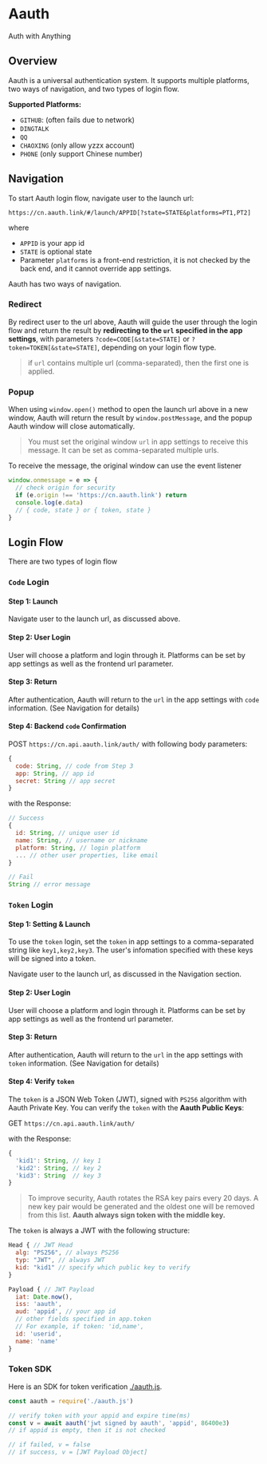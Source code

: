 # Aauth

Auth with Anything

## Overview

Aauth is a universal authentication system. It supports multiple platforms, two ways of navigation, and two types of login flow.

**Supported Platforms:**

- `GITHUB`: (often fails due to network)
- `DINGTALK`
- `QQ`
- `CHAOXING` (only allow yzzx account)
- `PHONE` (only support Chinese number)

## Navigation

To start Aauth login flow, navigate user to the launch url:
```
https://cn.aauth.link/#/launch/APPID[?state=STATE&platforms=PT1,PT2]
```

where
- `APPID` is your app id
- `STATE` is optional state
- Parameter `platforms` is a front-end restriction, it is not checked by the back end, and it cannot override app settings.

Aauth has two ways of navigation.

### Redirect

By redirect user to the url above, Aauth will guide the user through the login flow and return the result by **redirecting to the `url` specified in the app settings**, with parameters `?code=CODE[&state=STATE]` or `?token=TOKEN[&state=STATE]`, depending on your login flow type.

> if `url` contains multiple url (comma-separated), then the first one is applied.

### Popup

When using `window.open()` method to open the launch url above in a new window, Aauth will return the result by `window.postMessage`, and the popup Aauth window will close automatically. 

> You must set the original window `url` in app settings to receive this message. It can be set as comma-separated multiple urls.

To receive the message, the original window can use the event listener 
```js
window.onmessage = e => {
  // check origin for security
  if (e.origin !== 'https://cn.aauth.link') return
  console.log(e.data)
  // { code, state } or { token, state }
}
```

## Login Flow

There are two types of login flow

### `Code` Login

#### Step 1: Launch

Navigate user to the launch url, as discussed above.

#### Step 2: User Login

User will choose a platform and login through it. Platforms can be set by app settings as well as the frontend url parameter.

#### Step 3: Return

After authentication, Aauth will return to the `url` in the app settings with `code` information. (See Navigation for details)

#### Step 4: Backend `code` Confirmation

POST `https://cn.api.aauth.link/auth/` with following body parameters:
```js
{
  code: String, // code from Step 3
  app: String, // app id
  secret: String // app secret
}
```

with the Response:
```js
// Success
{
  id: String, // unique user id
  name: String, // username or nickname
  platform: String, // login platform
  ... // other user properties, like email
}

// Fail
String // error message
```

### `Token` Login

#### Step 1: Setting & Launch

To use the `token` login, set the `token` in app settings to a comma-separated string like `key1,key2,key3`. The user's infomation specified with these keys will be signed into a token.

Navigate user to the launch url, as discussed in the Navigation section.

#### Step 2: User Login

User will choose a platform and login through it. Platforms can be set by app settings as well as the frontend url parameter.

#### Step 3: Return

After authentication, Aauth will return to the `url` in the app settings with `token` information. (See Navigation for details)

#### Step 4: Verify `token`

The `token` is a JSON Web Token (JWT), signed with `PS256` algorithm with Aauth Private Key. You can verify the `token` with the **Aauth Public Keys**:

GET `https://cn.api.aauth.link/auth/`

with the Response:
```js
{
  'kid1': String, // key 1
  'kid2': String, // key 2
  'kid3': String  // key 3
}
```

> To improve security, Aauth rotates the RSA key pairs every 20 days. A new key pair would be generated and the oldest one will be removed from this list. **Aauth always sign token with the middle key.**

The `token` is always a JWT with the following structure:

```js
Head { // JWT Head
  alg: "PS256", // always PS256
  typ: "JWT", // always JWT
  kid: "kid1" // specify which public key to verify
}

Payload { // JWT Payload
  iat: Date.now(),
  iss: 'aauth',
  aud: 'appid', // your app id
  // other fields specified in app.token
  // For example, if token: 'id,name',
  id: 'userid',
  name: 'name'
}
```

### Token SDK

Here is an SDK for token verification [./aauth.js](./aauth.js).

```js
const aauth = require('./aauth.js')

// verify token with your appid and expire time(ms)
const v = await aauth('jwt signed by aauth', 'appid', 86400e3)
// if appid is empty, then it is not checked

// if failed, v = false
// if success, v = [JWT Payload Object]
```
